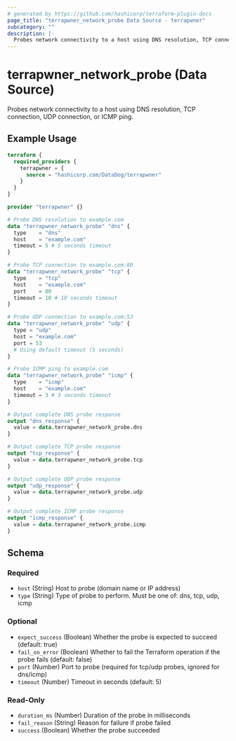 ```yaml
---
# generated by https://github.com/hashicorp/terraform-plugin-docs
page_title: "terrapwner_network_probe Data Source - terrapwner"
subcategory: ""
description: |-
  Probes network connectivity to a host using DNS resolution, TCP connection, UDP connection, or ICMP ping.
---
```


# terrapwner_network_probe (Data Source)

Probes network connectivity to a host using DNS resolution, TCP connection, UDP connection, or ICMP ping.

## Example Usage

```terraform
terraform {
  required_providers {
    terrapwner = {
      source = "hashicorp.com/DataDog/terrapwner"
    }
  }
}

provider "terrapwner" {}

# Probe DNS resolution to example.com
data "terrapwner_network_probe" "dns" {
  type    = "dns"
  host    = "example.com"
  timeout = 5 # 5 seconds timeout
}

# Probe TCP connection to example.com:80
data "terrapwner_network_probe" "tcp" {
  type    = "tcp"
  host    = "example.com"
  port    = 80
  timeout = 10 # 10 seconds timeout
}

# Probe UDP connection to example.com:53
data "terrapwner_network_probe" "udp" {
  type = "udp"
  host = "example.com"
  port = 53
  # Using default timeout (5 seconds)
}

# Probe ICMP ping to example.com
data "terrapwner_network_probe" "icmp" {
  type    = "icmp"
  host    = "example.com"
  timeout = 3 # 3 seconds timeout
}

# Output complete DNS probe response
output "dns_response" {
  value = data.terrapwner_network_probe.dns
}

# Output complete TCP probe response
output "tcp_response" {
  value = data.terrapwner_network_probe.tcp
}

# Output complete UDP probe response
output "udp_response" {
  value = data.terrapwner_network_probe.udp
}

# Output complete ICMP probe response
output "icmp_response" {
  value = data.terrapwner_network_probe.icmp
}
```

<!-- schema generated by tfplugindocs -->
## Schema

### Required

- `host` (String) Host to probe (domain name or IP address)
- `type` (String) Type of probe to perform. Must be one of: dns, tcp, udp, icmp

### Optional

- `expect_success` (Boolean) Whether the probe is expected to succeed (default: true)
- `fail_on_error` (Boolean) Whether to fail the Terraform operation if the probe fails (default: false)
- `port` (Number) Port to probe (required for tcp/udp probes, ignored for dns/icmp)
- `timeout` (Number) Timeout in seconds (default: 5)

### Read-Only

- `duration_ms` (Number) Duration of the probe in milliseconds
- `fail_reason` (String) Reason for failure if probe failed
- `success` (Boolean) Whether the probe succeeded
